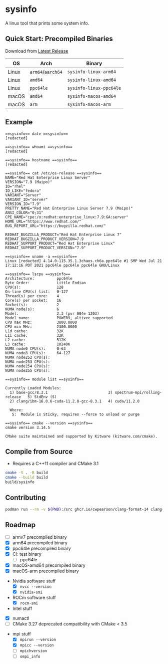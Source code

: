 # sysinfo

A linux tool that prints some system info.

## Quick Start: Precompiled Binaries

Download from [Latest Release](https://github.com/cwpearson/sysinfo/releases/latest)

|OS | Arch | Binary |
|-|-|-|
| Linux | `arm64`/`aarch64` | `sysinfo-linux-arm64` |
| Linux | `amd64` | `sysinfo-linux-amd64` |
| Linux | `ppc64le` | `sysinfo-linux-ppc64le` |
| macOS | `amd64` | `sysinfo-macos-amd64` |
| macOS | `arm` | `sysinfo-macos-arm` |

## Example

```
==sysinfo== date ==sysinfo==
[redacted]

==sysinfo== whoami ==sysinfo==
[redacted]

==sysinfo== hostname ==sysinfo==
[redacted]

==sysinfo== cat /etc/os-release ==sysinfo==
NAME="Red Hat Enterprise Linux Server"
VERSION="7.9 (Maipo)"
ID="rhel"
ID_LIKE="fedora"
VARIANT="Server"
VARIANT_ID="server"
VERSION_ID="7.9"
PRETTY_NAME="Red Hat Enterprise Linux Server 7.9 (Maipo)"
ANSI_COLOR="0;31"
CPE_NAME="cpe:/o:redhat:enterprise_linux:7.9:GA:server"
HOME_URL="https://www.redhat.com/"
BUG_REPORT_URL="https://bugzilla.redhat.com/"

REDHAT_BUGZILLA_PRODUCT="Red Hat Enterprise Linux 7"
REDHAT_BUGZILLA_PRODUCT_VERSION=7.9
REDHAT_SUPPORT_PRODUCT="Red Hat Enterprise Linux"
REDHAT_SUPPORT_PRODUCT_VERSION="7.9"

==sysinfo== uname -a ==sysinfo==
Linux [redacted] 4.14.0-115.35.1.3chaos.ch6a.ppc64le #1 SMP Wed Jul 21 17:12:16 PDT 2021 ppc64le ppc64le ppc64le GNU/Linux

==sysinfo== lscpu ==sysinfo==
Architecture:          ppc64le
Byte Order:            Little Endian
CPU(s):                128
On-line CPU(s) list:   0-127
Thread(s) per core:    4
Core(s) per socket:    16
Socket(s):             2
NUMA node(s):          6
Model:                 2.3 (pvr 004e 1203)
Model name:            POWER9, altivec supported
CPU max MHz:           3800.0000
CPU min MHz:           2300.0000
L1d cache:             32K
L1i cache:             32K
L2 cache:              512K
L3 cache:              10240K
NUMA node0 CPU(s):     0-63
NUMA node8 CPU(s):     64-127
NUMA node252 CPU(s):
NUMA node253 CPU(s):
NUMA node254 CPU(s):
NUMA node255 CPU(s):

==sysinfo== module list ==sysinfo==

Currently Loaded Modules:
  1) base-gcc/8.3.1                           3) spectrum-mpi/rolling-release   5) StdEnv (S)
  2) clang/ibm-16.0.6-cuda-11.2.0-gcc-8.3.1   4) cuda/11.2.0

  Where:
   S:  Module is Sticky, requires --force to unload or purge

==sysinfo== cmake --version ==sysinfo==
cmake version 3.14.5

CMake suite maintained and supported by Kitware (kitware.com/cmake).
```

## Compile from Source

* Requires a C++11 compiler and CMake 3.1

```bash
cmake -S . -B build
cmake --build build
build/sysinfo
```

## Contributing

```bash
podman run --rm -v ${PWD}:/src ghcr.io/cwpearson/clang-format-14 clang-format -i main.cpp cmake/version.hpp.in
```

## Roadmap

- [ ] armv7 precompiled binary
- [x] arm64 precompiled binary
- [x] ppc64le precompiled binary
- [x] CI: test binary
  - [ ] ppc64le
- [x] macOS-amd64 precompiled binary
- [x] macOS-arm precompiled binary
- Nvidia software stuff
  - [x] `nvcc --version`
  - [x] `nvidia-smi`
- ROCm software stuff
  - [x] `rocm-smi`
- Intel stuff
- [x] numactl
- [ ] CMake 3.27 deprecated compatibility with CMake < 3.5
- mpi stuff
  - [x] `mpirun --version`
  - [x] `mpicc --version`
  - [ ] `mpichversion`
  - [ ] `ompi_info` 

